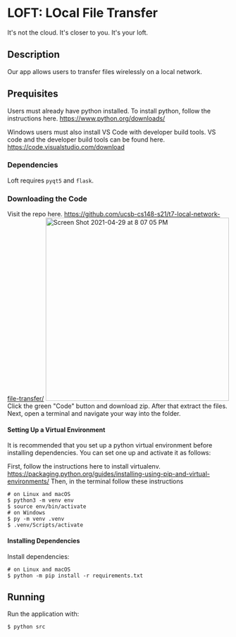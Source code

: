# LOFT: LOcal File Transfer #
It's not the cloud. It's closer to you. It's your loft.

## Description ##
Our app allows users to transfer files wirelessly on a local network.

## Prequisites ##
Users must already have python installed. To install python, follow the instructions here. https://www.python.org/downloads/

Windows users must also install VS Code with developer build tools. VS code and the developer build tools can be found here. https://code.visualstudio.com/download

### Dependencies ###
Loft requires `pyqt5` and `flask`.


### Downloading the Code ###
Visit the repo here. https://github.com/ucsb-cs148-s21/t7-local-network-file-transfer/
<img width="416" alt="Screen Shot 2021-04-29 at 8 07 05 PM" src="https://user-images.githubusercontent.com/46585109/116643689-7b744180-a926-11eb-95a2-9bcf4423dc8a.png">
Click the green "Code" button and download zip. After that extract the files. Next, open a terminal and navigate your way into the folder.


#### Setting Up a Virtual Environment ####
It is recommended that you set up a python virtual environment before installing
dependencies. You can set one up and activate it as follows:

First, follow the instructions here to install virtualenv. https://packaging.python.org/guides/installing-using-pip-and-virtual-environments/
Then, in the terminal follow these instructions

```
# on Linux and macOS
$ python3 -m venv env
$ source env/bin/activate
# on Windows
$ py -m venv .venv
$ .venv/Scripts/activate
```

#### Installing Dependencies ####
Install dependencies:
```
# on Linux and macOS
$ python -m pip install -r requirements.txt
```

## Running ##
Run the application with:
```
$ python src
```

